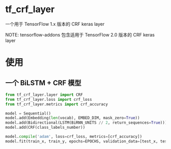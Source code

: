 # tf_crf_layer
一个用于 TensorFlow 1.x 版本的 CRF keras layer

NOTE: tensorflow-addons 包含适用于 TensorFlow 2.0 版本的 CRF keras layer

# 使用
## 一个 BiLSTM + CRF 模型
```python
from tf_crf_layer.layer import CRF
from tf_crf_layer.loss import crf_loss
from tf_crf_layer.metrics import crf_accuracy

model = Sequential()
model.add(Embedding(len(vocab), EMBED_DIM, mask_zero=True)) 
model.add(Bidirectional(LSTM(BiRNN_UNITS // 2, return_sequences=True)))
model.add(CRF(class_labels_number))

model.compile('adam', loss=crf_loss, metrics=[crf_accuracy])
model.fit(train_x, train_y, epochs=EPOCHS, validation_data=[test_x, test_y])
```